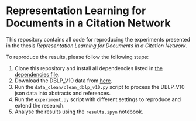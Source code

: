 # Representation Learning for Documents in a Citation Network

This repository contains all code for reproducing the experiments presented in the thesis *Representation Learning for Documents in a Citation Network*.

To reproduce the results, please follow the following steps:

1) Clone this repository and install all dependencies listed in [the dependencies file](dependcies.txt).
2) Download the DBLP_V10 data from [here](https://aminer.org/citation).
3) Run the ```data_clean/clean_dblp_v10.py``` script to process the DBLP_V10 json data into abstracts and references.
4) Run the ```experiment.py``` script with different settings to reproduce and extend the research.
5) Analyse the results using the ```results.ipyn``` notebook.
